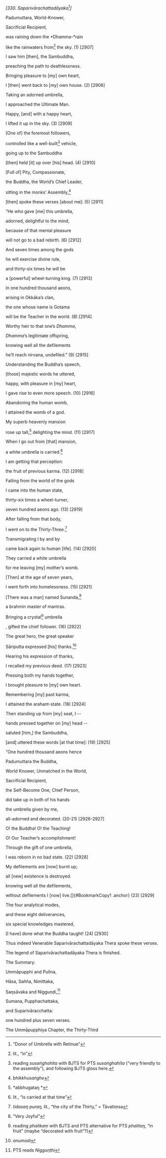 *\[330. Saparivārachattadāyaka*[^1]*\]*

Padumuttara, World-Knower,

Sacrificial Recipient,

was raining down the *Dhamma-*rain

like the rainwaters from[^2] the sky. (1) \[2907\]

I saw him \[then\], the Sambuddha,

preaching the path to deathlessness.

Bringing pleasure to \[my\] own heart,

I \[then\] went back to \[my\] own house. (2) \[2908\]

Taking an adorned umbrella,

I approached the Ultimate Man.

Happy, \[and\] with a happy heart,

I lifted it up in the sky. (3) \[2909\]

\[One of\] the foremost followers,

controlled like a well-built[^3] vehicle,

going up to the Sambuddha

\[then\] held \[it\] up over \[his\] head. (4) \[2910\]

\[Full of\] Pity, Compassionate,

the Buddha, the World’s Chief Leader,

sitting in the monks’ Assembly,[^4]

\[then\] spoke these verses \[about me\]: (5) \[2911\]

“He who gave \[me\] this umbrella,

adorned, delightful to the mind,

because of that mental pleasure

will not go to a bad rebirth. (6) \[2912\]

And seven times among the gods

he will exercise divine rule,

and thirty-six times he will be

a \[powerful\] wheel-turning king. (7) \[2913\]

In one hundred thousand aeons,

arising in Okkāka’s clan,

the one whose name is Gotama

will be the Teacher in the world. (8) \[2914\]

Worthy heir to that one’s *Dhamma*,

*Dhamma*’s legitimate offspring,

knowing well all the defilements

he’ll reach nirvana, undefiled.” (9) \[2915\]

Understanding the Buddha’s speech,

\[those\] majestic words he uttered,

happy, with pleasure in \[my\] heart,

I gave rise to even more speech. (10) \[2916\]

Abandoning the human womb,

I attained the womb of a god.

My superb heavenly mansion

rose up tall,[^5] delighting the mind. (11) \[2917\]

When I go out from \[that\] mansion,

a white umbrella is carried.[^6]

I am getting that perception:

the fruit of previous karma. (12) \[2918\]

Falling from the world of the gods

I came into the human state,

thirty-six times a wheel-turner,

seven hundred aeons ago. (13) \[2919\]

After falling from that body,

I went on to the Thirty-Three.[^7]

Transmigrating I by and by

came back again to human \[life\]. (14) \[2920\]

They carried a white umbrella

for me leaving \[my\] mother’s womb.

\[Then\] at the age of seven years,

I went forth into homelessness. (15) \[2921\]

\[There was a man\] named Sunanda,[^8]

a brahmin master of mantras.

Bringing a crystal[^9] umbrella

, gifted the chief follower. (16) \[2922\]

The great hero, the great speaker

Sāriputta expressed \[his\] thanks.[^10]

Hearing his expression of thanks,

I recalled my previous deed. (17) \[2923\]

Pressing both my hands together,

I brought pleasure to \[my\] own heart.

Remembering \[my\] past karma,

I attained the arahant-state. (18) \[2924\]

Then standing up from \[my\] seat, I --

hands pressed together on \[my\] head --

saluted \[him,\] the Sambuddha,

\[and\] uttered these words \[at that time\]: (19) \[2925\]

“One hundred thousand aeons hence

Padumuttara the Buddha,

World Knower, Unmatched in the World,

Sacrificial Recipient,

the Self-Become One, Chief Person,

did take up in both of his hands

the umbrella given by me,

all-adorned and decorated. (20-21) \[2926-2927\]

O! the Buddha! O! the Teaching!

O! Our Teacher’s accomplishment!

Through the gift of one umbrella,

I was reborn in no bad state. (22) \[2928\]

My defilements are \[now\] burnt up;

all \[new\] existence is destroyed.

knowing well all the defilements,

without defilements I \[now\] live.[]{#BookmarkCopy1 .anchor} (23)
\[2929\]

The four analytical modes,

and these eight deliverances,

six special knowledges mastered,

\[I have\] done what the Buddha taught! (24) \[2930\]

Thus indeed Venerable Saparivārachattadāyaka Thera spoke these verses.

The legend of Saparivārachattadāyaka Thera is finished.

The Summary:

Ummāpupphi and Pulina,

Hāsa, Sañña, Nimittaka,

Saŋsāvaka and Nigguṇḍi,[^11]

Sumana, Pupphachattaka,

and Suparivāracchatta:

one hundred plus seven verses.

The Ummāpupphiya Chapter, the Thirty-Third

[^1]: “Donor of Umbrella with Retinue”

[^2]: lit., “in”

[^3]: reading *susaṅghahita* with BJTS for PTS *susaṅghahīta* (“very
    friendly to the assembly”), and following BJTS gloss here.

[^4]: *bhikkhusaṅghe*

[^5]: *abbhugataŋ *

[^6]: lit., “is carried at that time”

[^7]: *tidasaŋ puraŋ,* lit., “the city of the Thirty,” = Tāvatiṃsa

[^8]: “Very Joyful”

[^9]: reading *phalikaṃ* with BJTS and PTS alternative for PTS
    *phalitaŋ*, “in fruit” (maybe “decorated with fruit”?)

[^10]: *anumodi*

[^11]: PTS reads *Nigguṇṭhi*
